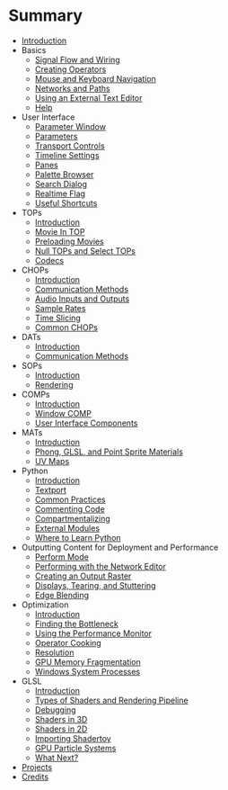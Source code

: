 # Summary

* [Introduction](README.md)
* Basics
  * [Signal Flow and Wiring](Basics/1-1-Signal-Flow-and-Wiring.md)
  * [Creating Operators](Basics/1-2-Creating-Operators.md)
  * [Mouse and Keyboard Navigation](Basics/1-3-Mouse-and-Keyboard-Navigation.md)
  * [Networks and Paths](Basics/1-4-Networks-and-Paths.md)
  * [Using an External Text Editor](Basics/1-5-Using-an-External-Text-Editor.md)
  * [Help](Basics/1-6-Help.md)
* User Interface
  * [Parameter Window](User_Interface/2-1-Parameter-Window.md)
  * [Parameters](User_Interface/2-2-Parameters.md)
  * [Transport Controls](User_Interface/2-3-Transport-Controls.md)
  * [Timeline Settings](User_Interface/2-4-Timeline-Settings.md)
  * [Panes](User_Interface/2-5-Panes.md)
  * [Palette Browser](User_Interface/2-6-Palette-Browser.md)
  * [Search Dialog](User_Interface/2-7-Search-Dialog.md)
  * [Realtime Flag](User_Interface/2-8-Realtime-Flag.md)
  * [Useful Shortcuts](User_Interface/2-9-Useful-Shortcuts.md)
* TOPs
  * [Introduction](TOPs/3-1-Introduction.md)
  * [Movie In TOP](TOPs/3-2-Movie-In-TOP.md)
  * [Preloading Movies](TOPs/3-3-Preloading-Movies.md)
  * [Null TOPs and Select TOPs](TOPs/3-4-Null-TOPs-and-Select-TOPs.md)
  * [Codecs](TOPs/3-5-Codecs.md)
* CHOPs
  * [Introduction](CHOPs/4-1-Introduction.md)
  * [Communication Methods](CHOPs/4-2-Communication-Methods.md)
  * [Audio Inputs and Outputs](CHOPs/4-3-Audio-Inputs-and-Outputs.md)
  * [Sample Rates](CHOPs/4-4-Sample-Rates.md)
  * [Time Slicing](CHOPs/4-5-Time-Slicing.md)
  * [Common CHOPs](CHOPs/4-6-Common-CHOPs.md)
* DATs
  * [Introduction](DATs/5-1-Introduction.md)
  * [Communication Methods](DATs/5-2-Communication-Methods.md)
* SOPs
  * [Introduction](SOPs/6-1-Introduction.md)
  * [Rendering](SOPs/6-2-Rendering.md)
* COMPs
  * [Introduction](COMPs/7-1-Introduction.md)
  * [Window COMP](COMPs/7-2-Window-COMP.md)
  * [User Interface Components](COMPs/7-3-User-Interface-Components.md)
* MATs
  * [Introduction](MATs/8-1-Introduction.md)
  * [Phong, GLSL, and Point Sprite Materials](MATs/8-2-Phong-GLSL-and-Point-Sprite-Materials.md)
  * [UV Maps](MATs/8-3-UV-Maps.md)
* Python
  * [Introduction](Python/9-1-Introduction.md)
  * [Textport](Python/9-2-Textport.md)
  * [Common Practices](Python/9-3-Common-Practices.md)
  * [Commenting Code](Python/9-4-Commenting-Code.md)
  * [Compartmentalizing](Python/9-5-Compartmentalizing.md)
  * [External Modules](Python/9-6-External-Modules.md)
  * [Where to Learn Python](Python/9-7-Where-to-Learn-Python.md)
* Outputting Content for Deployment and Performance
  * [Perform Mode](Outputting-Content-for-Deployment-and-Performance/10-1-Perform-Mode.md)
  * [Performing with the Network Editor](Outputting-Content-for-Deployment-and-Performance/10-2-Performing-with-the-Network-Editor.md)
  * [Creating an Output Raster](Outputting-Content-for-Deployment-and-Performance/10-3-Creating-an-Output-Raster.md)
  * [Displays, Tearing, and Stuttering](Outputting-Content-for-Deployment-and-Performance/10-4-Displays-Tearing-and-Stuttering.md)
  * [Edge Blending](Outputting-Content-for-Deployment-and-Performance/10-5-Edge-Blending.md)
* Optimization
  * [Introduction](Optimization/11-1-Introduction.md)
  * [Finding the Bottleneck](Optimization/11-2-Finding-the-Bottleneck.md)
  * [Using the Performance Monitor](Optimization/11-3-Using-Performance-Monitor.md)
  * [Operator Cooking](Optimization/11-4-Operator-Cooking.md)
  * [Resolution](Optimization/11-5-Resolution.md)
  * [GPU Memory Fragmentation](Optimization/11-6-GPU-Memory-Fragmentation.md)
  * [Windows System Processes](Optimization/11-7-Windows-System-Processes.md)
* GLSL
  * [Introduction](GLSL/12-1-Introduction.md)
  * [Types of Shaders and Rendering Pipeline](GLSL/12-2-Types-of-Shaders-and-Rendering-Pipeline.md)
  * [Debugging](GLSL/12-3-Debugging.md)
  * [Shaders in 3D](GLSL/12-4-Shaders-in-3D.md)
  * [Shaders in 2D](GLSL/12-5-Shaders-in-2D.md)
  * [Importing Shadertoy](GLSL/12-6-Importing-Shadertoy.md)
  * [GPU Particle Systems](GLSL/12-7-GPU-Particle-Systems.md)
  * [What Next?](GLSL/12-8-What-Next.md)
* [Projects](Projects/13-Projects.md)
* [Credits](Credits/14-Credits.md)



